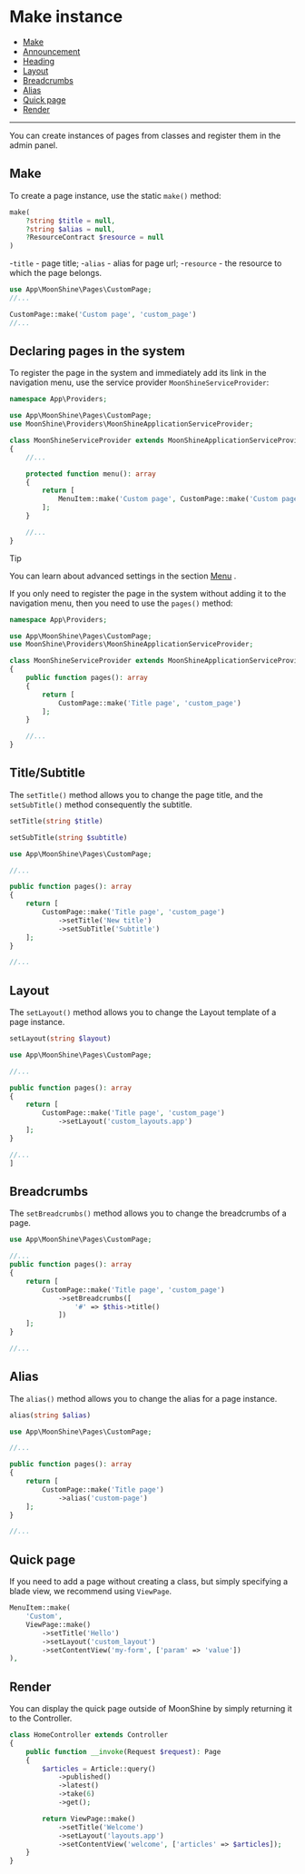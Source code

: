 # Make instance

  - [Make](#make)
  - [Announcement](#define)
  - [Heading](#title)
  - [Layout](#layout)
  - [Breadcrumbs](#breadcrumbs)
  - [Alias](#alias)
  - [Quick page](#view-page)
  - [Render](#render)

---

You can create instances of pages from classes and register them in the admin panel.

<a name="make"></a>
## Make

To create a page instance, use the static `make()` method:

```php
make(
    ?string $title = null,
    ?string $alias = null,
    ?ResourceContract $resource = null
)
```

-`title` - page title;
-`alias` - alias for page url;
-`resource` - the resource to which the page belongs.

```php
use App\MoonShine\Pages\CustomPage;
//...

CustomPage::make('Custom page', 'custom_page')
//...
```

<a name="define"></a>
## Declaring pages in the system


To register the page in the system and immediately add its link in the navigation menu, use the service provider `MoonShineServiceProvider`:

```php
namespace App\Providers;

use App\MoonShine\Pages\CustomPage;
use MoonShine\Providers\MoonShineApplicationServiceProvider;

class MoonShineServiceProvider extends MoonShineApplicationServiceProvider
{
    //...

    protected function menu(): array
    {
        return [
            MenuItem::make('Custom page', CustomPage::make('Custom page', 'custom_page'))
        ];
    }

    //...
}
```

> [!TIP]
> You can learn about advanced settings in the section [Menu](/docs/{{version}}/menu) .

If you only need to register the page in the system without adding it to the navigation menu, then you need to use the `pages()` method:

```php
namespace App\Providers;

use App\MoonShine\Pages\CustomPage;
use MoonShine\Providers\MoonShineApplicationServiceProvider;

class MoonShineServiceProvider extends MoonShineApplicationServiceProvider
{
    public function pages(): array
    {
        return [
            CustomPage::make('Title page', 'custom_page')
        ];
    }

    //...
}
```

<a name="title"></a>
## Title/Subtitle

The `setTitle()` method allows you to change the page title, and the `setSubTitle()` method consequently the subtitle.

```php
setTitle(string $title)
```

```php
setSubTitle(string $subtitle)
```

```php
use App\MoonShine\Pages\CustomPage;

//...

public function pages(): array
{
    return [
        CustomPage::make('Title page', 'custom_page')
            ->setTitle('New title')
            ->setSubTitle('Subtitle')
    ];
}

//...
```

<a name="layout"></a>
## Layout

The `setLayout()` method allows you to change the Layout template of a page instance.

```php
setLayout(string $layout)
```

```php
use App\MoonShine\Pages\CustomPage;

//...

public function pages(): array
{
    return [
        CustomPage::make('Title page', 'custom_page')
            ->setLayout('custom_layouts.app')
    ];
}

//...
]
```

<a name="breadcrumbs"></a>
## Breadcrumbs

The `setBreadcrumbs()` method allows you to change the breadcrumbs of a page.

```php
use App\MoonShine\Pages\CustomPage;

//...
public function pages(): array
{
    return [
        CustomPage::make('Title page', 'custom_page')
            ->setBreadcrumbs([
                '#' => $this->title()
            ])
    ];
}

//...
```

<a name="alias"></a>
## Alias

The `alias()` method allows you to change the alias for a page instance.

```php
alias(string $alias)
```

```php
use App\MoonShine\Pages\CustomPage;

//...

public function pages(): array
{
    return [
        CustomPage::make('Title page')
            ->alias('custom-page')
    ];
}

//...
```

<a name="view-page"></a>
## Quick page

If you need to add a page without creating a class, but simply specifying a blade view, we recommend using `ViewPage`.

```php
MenuItem::make(
    'Custom',
    ViewPage::make()
        ->setTitle('Hello')
        ->setLayout('custom_layout')
        ->setContentView('my-form', ['param' => 'value'])
),
```

<a name="render"></a>
## Render

You can display the quick page outside of MoonShine by simply returning it to the Controller.

```php
class HomeController extends Controller
{
    public function __invoke(Request $request): Page
    {
        $articles = Article::query()
            ->published()
            ->latest()
            ->take(6)
            ->get();

        return ViewPage::make()
            ->setTitle('Welcome')
            ->setLayout('layouts.app')
            ->setContentView('welcome', ['articles' => $articles]);
    }
}
```
